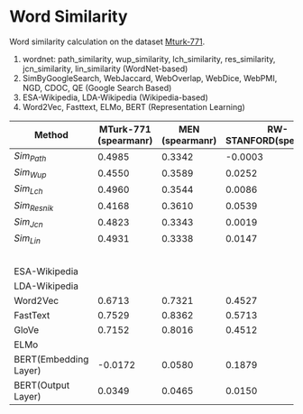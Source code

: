 # Word Similarity
Word similarity calculation on the dataset [Mturk-771](http://www2.mta.ac.il/~gideon/mturk771.html).

1. wordnet: path_similarity, wup_similarity, lch_similarity, res_similarity, jcn_similarity, lin_similarity (WordNet-based)
2. SimByGoogleSearch, WebJaccard, WebOverlap, WebDice, WebPMI, NGD, CDOC, QE (Google Search Based)
3. ESA-Wikipedia, LDA-Wikipedia (Wikipedia-based)
4. Word2Vec, Fasttext, ELMo, BERT (Representation Learning)



| Method                | MTurk-771 (spearmanr) | MEN (spearmanr) | RW-STANFORD(spearmanr) | SimLex-999(spearmanr) | SimVerb-3500(spearmanr) |
| --------------------- | --------------------- | --------------- | ---------------------- | --------------------- | ----------------------- |
| $Sim_{Path}$          | 0.4985                | 0.3342          | -0.0003                | 0.4370                | 0.4538                  |
| $Sim_{Wup}$           | 0.4550                | 0.3589          | 0.0252                 | 0.4137                | 0.4080                  |
| $Sim_{Lch}$           | 0.4960                | 0.3544          | 0.0086                 | 0.4097                | 0.4493                  |
| $Sim_{Resnik}$        | 0.4168                | 0.3610          | 0.0539                 | 0.3595                | 0.4471                  |
| $Sim_{Jcn}$           | 0.4823                | 0.3343          | 0.0019                 | 0.4574                | 0.4629                  |
| $Sim_{Lin}$           | 0.4931                | 0.3338          | 0.0147                 | 0.4047                | 0.4712                  |
|                       |                       |                 |                        |                       |                         |
|                       |                       |                 |                        |                       |                         |
|                       |                       |                 |                        |                       |                         |
|                       |                       |                 |                        |                       |                         |
|                       |                       |                 |                        |                       |                         |
| ESA-Wikipedia         |                       |                 |                        |                       |                         |
| LDA-Wikipedia         |                       |                 |                        |                       |                         |
| Word2Vec              | 0.6713                | 0.7321          | 0.4527                 | 0.4420                | 0.3635                  |
| FastText              | 0.7529                | 0.8362          | 0.5713                 | 0.4644                | 0.3649                  |
| GloVe                 | 0.7152                | 0.8016          | 0.4512                 | 0.4083                | 0.2832                  |
| ELMo                  |                       |                 |                        |                       |                         |
| BERT(Embedding Layer) | -0.0172               | 0.0580          | 0.1879                 | 0.0754                | 0.0398                  |
| BERT(Output Layer)    | 0.0349                | 0.0465          | 0.0150                 | 0.0007                | 0.0086                  |

